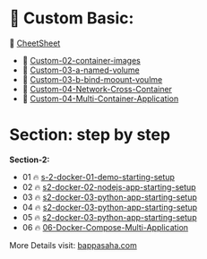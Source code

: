 # 🚢  Custom Basic:
  
🚢  [CheetSheet](Canva.com/design/DAFyWfnXhAk/iFVa2Wsh9n79Wzk51MGn5Q/edit)


- 📁 [Custom-02-container-images]()
- 📁 [Custom-03-a-named-volume]()
- 📁 [Custom-03-b-bind-moount-voulme]()
- 📁 [Custom-04-Network-Cross-Container]()
- 📁 [Custom-04-Multi-Container-Application]()

# Section: step by step

**Section-2:** 

- 01 🔥 [s-2-docker-01-demo-starting-setup]()
- 02 🔥 [s2-docker-02-nodejs-app-starting-setup]()
- 03 🔥 [s2-docker-03-python-app-starting-setup]()
- 04 🔥 [s2-docker-03-python-app-starting-setup]()
- 05 🔥 [s2-docker-03-python-app-starting-setup]()
- 06 🔥 [06-Docker-Compose-Multi-Application](https://github.com/bappasahabapi/docker/tree/main/Sections/06-Docker-Compose-Multi-Application)



More Details visit: [bappasaha.com](https://bappasaha.vercel.app/)
